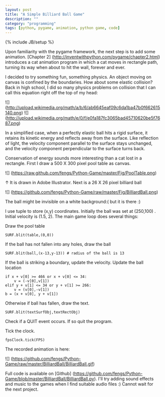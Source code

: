 ```yaml
---
layout: post
title: "A Simple Billiard Ball Game"
description: ""
category: "programming"
tags: [python, pygame, animation, python game, code]
---
```

{% include JB/setup %}

Upon familiarity with the pygame framework, the next step is to add some animation. [Chapter 2] (http://inventwithpython.com/pygame/chapter2.html) introduces a cat animation program in which a cat moves in rectangle path, turning its way when about to hit the wall, forever and ever.

I decided to try something fun, something physics. An object moving on canvas is confined by the boundaries. How about some elastic collision? Back in high school, I did so many physics problems on collision that I can call this equation right off the top of my head:

![] (http://upload.wikimedia.org/math/a/b/6/ab6645eaf09c6da1ba47b0f662615140.png)
![] (http://upload.wikimedia.org/math/e/0/f/e0fa187fc3065bad45710620be5f7687.png)

In a simplified case, when a perfectly elastic ball hits a rigid surface, it retains its kinetic energy and reflects away from the surface. Like reflection of light, the velocity component parallel to the surface stays unchanged, and the velocity component perpendicular to the surface turns back. 

Conservation of energy sounds more interesting than a cat lost in a rectangle. First I draw a 500 X 300 pixel pool table as canvas. 

![] (https://raw.github.com/fengs/Python-Game/master/Fig/PoolTable.png)

↑ It is drawn in Adobe Illustrator. Next is a 26 X 26 pixel billiard ball

![] (https://github.com/fengs/Python-Game/raw/master/Fig/BilliardBall.png)

The ball might be invisible on a white background:( but it is there :)

I use tuple to store (x,y) coordinates. Initially the ball was set at (250,100) . Initial velocity is (1.5, 2). The main game loop does several things:

Draw the pool table

    SURF.blit(table,(0,0))

If the ball has not fallen into any holes, draw the ball

    SURF.blit(ball,(x-13,y-13)) # radius of the ball is 13

If the ball is striking a boundary, update the velocity. Update the ball location

    if x + v[0] >= 466 or x + v[0] <= 34:
        v = (-v[0],v[1])
    elif y + v[1] <= 34 or y + v[1] >= 266:
        v = (v[0],-v[1])
    b = (x + v[0], y + v[1])

Otherwise if ball has fallen, draw the text.

    SURF.blit(textSurfObj,textRectObj)

Check if a QUIT event occurs. If so quit the program.

Tick the clock.

    fpsClock.tick(FPS)

The recorded animation is here:

![] (https://github.com/fengs/Python-Game/raw/master/BilliardBall/BilliardBall.gif)

Full code is available on [Github] (https://github.com/fengs/Python-Game/blob/master/BilliardBall/BilliardBall.py).
I'll try adding sound effects and music to the games when I find suitable audio files :) Cannot wait for the next project.
 
